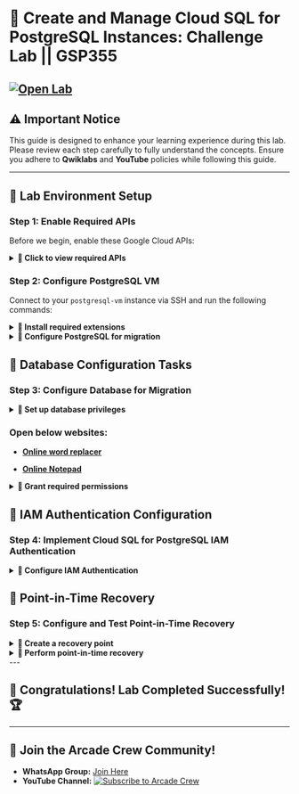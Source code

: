# 🚀 **Create and Manage Cloud SQL for PostgreSQL Instances: Challenge Lab || GSP355**  
[![Open Lab](https://img.shields.io/badge/Open-Lab-brown?style=for-the-badge&logo=google-cloud&logoColor=blue)](https://www.cloudskillsboost.google/focuses/23465?parent=catalog) 
---

## ⚠️ **Important Notice**  
This guide is designed to enhance your learning experience during this lab. Please review each step carefully to fully understand the concepts. Ensure you adhere to **Qwiklabs** and **YouTube** policies while following this guide.  

---

## 🧪 Lab Environment Setup

### Step 1: Enable Required APIs

Before we begin, enable these Google Cloud APIs:

<details>
<summary><b>📌 Click to view required APIs</b></summary>

1. Navigate to API Library in your GCP Console
2. Search for and enable:
   * [Database Migration API](https://console.cloud.google.com/marketplace/product/google/datamigration.googleapis.com)
   * [Service Networking API](https://console.cloud.google.com/marketplace/product/google/servicenetworking.googleapis.com)

</details>

### Step 2: Configure PostgreSQL VM

Connect to your `postgresql-vm` instance via SSH and run the following commands:

<details>
<summary><b>📌 Install required extensions</b></summary>

```bash
sudo apt install postgresql-13-pglogical
```

</details>

<details>
<summary><b>📌 Configure PostgreSQL for migration</b></summary>

```bash
# Download and apply configuration files
sudo su - postgres -c "gsutil cp gs://cloud-training/gsp918/pg_hba_append.conf ."
sudo su - postgres -c "gsutil cp gs://cloud-training/gsp918/postgresql_append.conf ."
sudo su - postgres -c "cat pg_hba_append.conf >> /etc/postgresql/13/main/pg_hba.conf"
sudo su - postgres -c "cat postgresql_append.conf >> /etc/postgresql/13/main/postgresql.conf"

# Restart PostgreSQL service
sudo systemctl restart postgresql@13-main
```

</details>

## 🔧 Database Configuration Tasks

### Step 3: Configure Database for Migration

<details>
<summary><b>📌 Set up database privileges</b></summary>

```bash
# Switch to postgres user
sudo su - postgres
```
```
# Enter PostgreSQL console
psql
```

PostgreSQL commands:

```
-- Connect to postgres database and enable extensions
\c postgres;
```
```
CREATE EXTENSION pglogical;
```
```
-- Connect to orders database and enable extensions
\c orders;
```
```
CREATE EXTENSION pglogical;
```

</details>

### Open below websites:

- **[Online word replacer](https://codebeautify.org/word-replacer)**

- **[Online Notepad](https://www.rapidtables.com/tools/notepad.html)**

<details>
<summary><b>📌 Grant required permissions</b></summary>

```sql
-- Create migration admin user and configure permissions
CREATE USER migration_admin PASSWORD 'DMS_1s_cool!';
ALTER DATABASE orders OWNER TO migration_admin;
ALTER ROLE migration_admin WITH REPLICATION;


\c orders;


-- Add primary key to inventory items table
SELECT column_name FROM information_schema.columns 
WHERE table_name = 'inventory_items' AND column_name = 'id';
ALTER TABLE inventory_items ADD PRIMARY KEY (id);


-- Grant pglogical schema permissions
GRANT USAGE ON SCHEMA pglogical TO migration_admin;
GRANT ALL ON SCHEMA pglogical TO migration_admin;
GRANT SELECT ON pglogical.tables TO migration_admin;
GRANT SELECT ON pglogical.depend TO migration_admin;
GRANT SELECT ON pglogical.local_node TO migration_admin;
GRANT SELECT ON pglogical.local_sync_status TO migration_admin;
GRANT SELECT ON pglogical.node TO migration_admin;
GRANT SELECT ON pglogical.node_interface TO migration_admin;
GRANT SELECT ON pglogical.queue TO migration_admin;
GRANT SELECT ON pglogical.replication_set TO migration_admin;
GRANT SELECT ON pglogical.replication_set_seq TO migration_admin;
GRANT SELECT ON pglogical.replication_set_table TO migration_admin;
GRANT SELECT ON pglogical.sequence_state TO migration_admin;
GRANT SELECT ON pglogical.subscription TO migration_admin;

-- Grant public schema permissions
GRANT USAGE ON SCHEMA public TO migration_admin;
GRANT ALL ON SCHEMA public TO migration_admin;

-- Grant table-specific permissions
GRANT SELECT ON public.distribution_centers TO migration_admin;
GRANT SELECT ON public.inventory_items TO migration_admin;
GRANT SELECT ON public.order_items TO migration_admin;
GRANT SELECT ON public.products TO migration_admin;
GRANT SELECT ON public.users TO migration_admin;

-- Update table ownerships
ALTER TABLE public.distribution_centers OWNER TO migration_admin;
ALTER TABLE public.inventory_items OWNER TO migration_admin;
ALTER TABLE public.order_items OWNER TO migration_admin;
ALTER TABLE public.products OWNER TO migration_admin;
ALTER TABLE public.users OWNER TO migration_admin;

-- Switch to postgres database and set up permissions there as well
\c postgres;

-- Configure pglogical permissions in postgres database
GRANT USAGE ON SCHEMA pglogical TO migration_admin;
GRANT ALL ON SCHEMA pglogical TO migration_admin;
GRANT SELECT ON pglogical.tables TO migration_admin;
GRANT SELECT ON pglogical.depend TO migration_admin;
GRANT SELECT ON pglogical.local_node TO migration_admin;
GRANT SELECT ON pglogical.local_sync_status TO migration_admin;
GRANT SELECT ON pglogical.node TO migration_admin;
GRANT SELECT ON pglogical.node_interface TO migration_admin;
GRANT SELECT ON pglogical.queue TO migration_admin;
GRANT SELECT ON pglogical.replication_set TO migration_admin;
GRANT SELECT ON pglogical.replication_set_seq TO migration_admin;
GRANT SELECT ON pglogical.replication_set_table TO migration_admin;
GRANT SELECT ON pglogical.sequence_state TO migration_admin;
GRANT SELECT ON pglogical.subscription TO migration_admin;
```

</details>

## 🔐 IAM Authentication Configuration

### Step 4: Implement Cloud SQL for PostgreSQL IAM Authentication

<details>
<summary><b>📌 Configure IAM Authentication</b></summary>

When prompted for a password, enter:
```
supersecret!
```

Connect to the orders database:
```sql
\c orders
```
* When prompted for a password, enter:
```
supersecret!
```

Grant privileges to the specified user (replace placeholders with values from lab instructions):
```sql
GRANT ALL PRIVILEGES ON TABLE [TABLE_NAME] TO "[USER_NAME]";
\q
```

</details>

## 🔄 Point-in-Time Recovery

### Step 5: Configure and Test Point-in-Time Recovery

<details>
<summary><b>📌 Create a recovery point</b></summary>

```bash
# Record the current time
date --rfc-3339=seconds
```

> ⚠️ **Important:** Copy and save this timestamp for later use in recovery

```sql
-- Connect to orders database (password: supersecret!)
\c orders

-- Insert test data to verify recovery later
INSERT INTO distribution_centers VALUES(-80.1918, 25.7617, 'Miami FL', 11);
\q
```

</details>

<details>
<summary><b>📌 Perform point-in-time recovery</b></summary>

```bash
# Login to gcloud
gcloud auth login --quiet

# View project permissions
gcloud projects get-iam-policy $DEVSHELL_PROJECT_ID

# Set your instance ID (replace with the actual instance ID)
export INSTANCE_ID=your_instance_id

# Clone the instance to a specific point in time
gcloud sql instances clone $INSTANCE_ID postgres-orders-pitr --point-in-time 'YOUR_SAVED_TIMESTAMP'
```

</details>
---

## 🎉 **Congratulations! Lab Completed Successfully!** 🏆  

---

## 🤝 **Join the Arcade Crew Community!**  

- **WhatsApp Group:** [Join Here](https://chat.whatsapp.com/KkNEauOhBQXHdVcmqIlv9F)  
- **YouTube Channel:** [![Subscribe to Arcade Crew](https://img.shields.io/badge/Youtube-Arcade%20Crew-red?style=for-the-badge&logo=google-cloud&logoColor=white)](https://www.youtube.com/@Arcade61432?sub_confirmation=1)  
